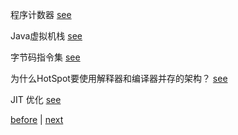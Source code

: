 程序计数器 [see](8/1.md)  

Java虚拟机栈 [see](8/2.md)  

字节码指令集 [see](8/3.md)  

为什么HotSpot要使用解释器和编译器并存的架构？ [see](8/4.md)  

JIT 优化 [see](8/5.md)  

[before](7.md) | [next](9.md)  